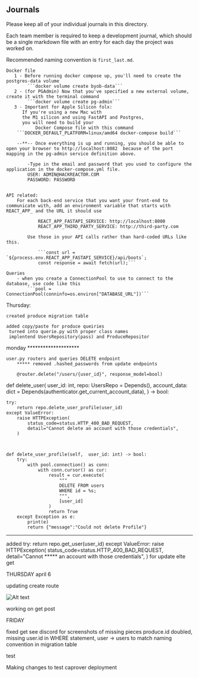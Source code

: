 ## Journals

Please keep all of your individual journals in this directory.

Each team member is required to keep a development journal, which should be a single markdown file with an entry for each day the project was worked on.

Recommended naming convention is `first_last.md`.

    Docker file
       1 - Before running docker compose up, you'll need to create the postgres-data volume
            ```docker volume create byob-data```
       2 - (for PGAdmin) Now that you've specified a new external volume, create it with the terminal command
            ```docker volume create pg-admin```
       3 - Important for Apple Silicon folx:
          If you're using a new Mac with
          the M1 silicon and using FastAPI and Postgres,
          you will need to build your
               Docker Compose file with this command
        ```DOCKER_DEFAULT_PLATFORM=linux/amd64 docker-compose build```

        --**-- Once everything is up and running, you should be able to open your browser to http://localhost:8082  because of the port mapping in the pg-admin service definition above.

            -Type in the email and password that you used to configure the application in the docker-compose.yml file.
            USER: ADMIN@HACKREACTOR.COM
            PASSWORD: PASSWORD


    API related:
        For each back-end service that you want your front-end to communicate with, add an environment variable that starts with REACT_APP_ and the URL it should use

                REACT_APP_FASTAPI_SERVICE: http://localhost:8000
                REACT_APP_THIRD_PARTY_SERVICE: http://third-party.com

            Use those in your API calls rather than hard-coded URLs like this.

                ```const url = `${process.env.REACT_APP_FASTAPI_SERVICE}/api/boots`;
                const response = await fetch(url);```

    Queries
        - when you create a ConnectionPool to use to connect to the database, use code like this
            ```pool = ConnectionPool(conninfo=os.environ["DATABASE_URL"])```


Thursday:

    created produce migration table

    added copy/paste for produce queiries
     turned into querie.py with proper class names
     implentend UsersRepository(pass) and ProduceRepositor

monday ********************

    user.py routers and queries DELETE endpoint
        ***** removed .hashed_passwords from update endpoints

        @router.delete("/users/{user_id}", response_model=bool)
def delete_user(
    user_id: int,
    repo: UsersRepo = Depends(),
    account_data: dict = Depends(authenticator.get_current_account_data),
) -> bool:


    try:
        return repo.delete_user_profile(user_id)
    except ValueError:
        raise HTTPException(
            status_code=status.HTTP_400_BAD_REQUEST,
            detail="Cannot delete an account with those credentials",
        )



    def delete_user_profile(self,  user_id: int) -> bool:
        try:
            with pool.connection() as conn:
                with conn.cursor() as cur:
                    result = cur.execute(
                        """
                        DELETE FROM users
                        WHERE id = %s;
                        """,
                        [user_id]
                    )
                    return True
        except Exception as e:
            print(e)
            return {"message":"Could not delete Profile"}
*************
added
              try:
        return repo.get_user(user_id)
    except ValueError:
        raise HTTPException(
            status_code=status.HTTP_400_BAD_REQUEST,
            detail="Cannot ***** an account with those credentials",
        )
        for update elte get



THURSDAY april 6

updating create route

![Alt text](screenshots/Screen%20Shot%202023-04-06%20at%2012.51.31%20PM.png)


working on get post



FRIDAY

fixed get see discord for screenshots of missing pieces
produce.id doubled, missing user.id in WHERE statement, user -> users to match naming convention in migration table


test



Making changes to test caprover deployment
